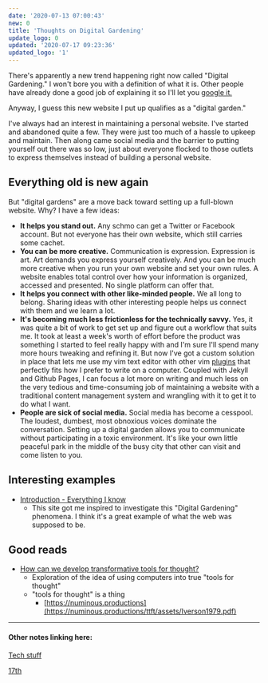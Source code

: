 ```yaml
---
date: '2020-07-13 07:00:43'
new: 0
title: 'Thoughts on Digital Gardening'
update_logo: 0
updated: '2020-07-17 09:23:36'
updated_logo: '1'
---
```

There's apparently a new trend happening right now called "Digital Gardening." I
won't bore you with a definition of what it is. Other people have already done a
good job of explaining it so I'll let you [google it.](https://www.google.com/search?q=digital+gardening)

Anyway, I guess this new website I put up qualifies as a "digital garden."

I've always had an interest in maintaining a personal website. I've started and
abandoned quite a few. They were just too much of a hassle to upkeep and
maintain. Then along came social media and the barrier to putting yourself out
there was so low, just about everyone flocked to those outlets to express
themselves instead of building a personal website.

## Everything old is new again

But "digital gardens" are a move back toward setting up a full-blown website.
Why? I have a few ideas:

* **It helps you stand out.** Any schmo can get a Twitter or Facebook account. But
  not everyone has their own website, which still carries some cachet.
* **You can be more creative.** Communication is expression. Expression is
  art. Art demands you express yourself creatively. And you can be much more
  creative when you run your own website and set your own rules. A website
  enables total control over how your information is organized, accessed and
  presented. No single platform can offer that.
* **It helps you connect with other like-minded people.** We all long to belong.
  Sharing ideas with other interesting people helps us connect with
  them and we learn a lot.
* **It's becoming much less frictionless for the technically savvy.** Yes, it
  was quite a bit of work to get set up and figure out a workflow that suits me.
  It took at least a week's worth of effort before the product was something I
  started to feel really happy with and I'm sure I'll spend many more hours
  tweaking and refining it. But now I've got a custom solution in place that
  lets me use my vim text editor with other vim [plugins](/vimwiki) that
  perfectly fits how I prefer to write on a computer. Coupled with Jekyll and
  Github Pages, I can focus a lot more on writing and much less on the very
  tedious and time-consuming job of maintaining a website with a traditional
  content management system and wrangling with it to get it to do what I want.
* **People are sick of social media.** Social media has become a cesspool. The
  loudest, dumbest, most obnoxious voices dominate the conversation. Setting up
  a digital garden allows you to communicate without participating in a toxic
  environment. It's like your own little peaceful park in the middle of the busy
  city that other can visit and come listen to you.

## Interesting examples
* [Introduction - Everything I know](https://wiki.nikitavoloboev.xyz/)
  * This site got me inspired to investigate this "Digital Gardening" phenomena.
    I think it's a great example of what the web was supposed to be.

## Good reads
* [How can we develop transformative tools for thought?](https://numinous.productions/ttft/)
  * Exploration of the idea of using computers into true "tools for thought"
  * "tools for thought" is a thing
    * [https://numinous.productions](https://numinous.productions/ttft/assets/Iverson1979.pdf)

---
#### Other notes linking here:

[Tech stuff](/Tech-stuff)

[17th](/2020-07-17)
